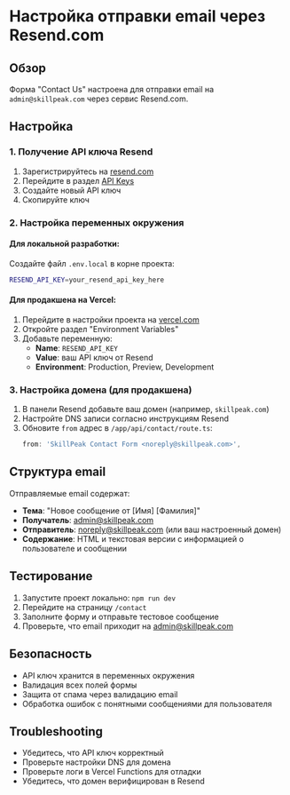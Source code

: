 # Настройка отправки email через Resend.com

## Обзор
Форма "Contact Us" настроена для отправки email на `admin@skillpeak.com` через сервис Resend.com.

## Настройка

### 1. Получение API ключа Resend
1. Зарегистрируйтесь на [resend.com](https://resend.com)
2. Перейдите в раздел [API Keys](https://resend.com/api-keys)
3. Создайте новый API ключ
4. Скопируйте ключ

### 2. Настройка переменных окружения

#### Для локальной разработки:
Создайте файл `.env.local` в корне проекта:
```bash
RESEND_API_KEY=your_resend_api_key_here
```

#### Для продакшена на Vercel:
1. Перейдите в настройки проекта на [vercel.com](https://vercel.com)
2. Откройте раздел "Environment Variables"
3. Добавьте переменную:
   - **Name**: `RESEND_API_KEY`
   - **Value**: ваш API ключ от Resend
   - **Environment**: Production, Preview, Development

### 3. Настройка домена (для продакшена)
1. В панели Resend добавьте ваш домен (например, `skillpeak.com`)
2. Настройте DNS записи согласно инструкциям Resend
3. Обновите `from` адрес в `/app/api/contact/route.ts`:
   ```typescript
   from: 'SkillPeak Contact Form <noreply@skillpeak.com>',
   ```

## Структура email
Отправляемые email содержат:
- **Тема**: "Новое сообщение от [Имя] [Фамилия]"
- **Получатель**: admin@skillpeak.com
- **Отправитель**: noreply@skillpeak.com (или ваш настроенный домен)
- **Содержание**: HTML и текстовая версии с информацией о пользователе и сообщении

## Тестирование
1. Запустите проект локально: `npm run dev`
2. Перейдите на страницу `/contact`
3. Заполните форму и отправьте тестовое сообщение
4. Проверьте, что email приходит на admin@skillpeak.com

## Безопасность
- API ключ хранится в переменных окружения
- Валидация всех полей формы
- Защита от спама через валидацию email
- Обработка ошибок с понятными сообщениями для пользователя

## Troubleshooting
- Убедитесь, что API ключ корректный
- Проверьте настройки DNS для домена
- Проверьте логи в Vercel Functions для отладки
- Убедитесь, что домен верифицирован в Resend

